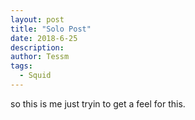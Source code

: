 ```yaml
---
layout: post
title: "Solo Post"
date: 2018-6-25
description: 
author: Tessm
tags:
  - Squid
---
```


so this is me just tryin to get a feel for this.